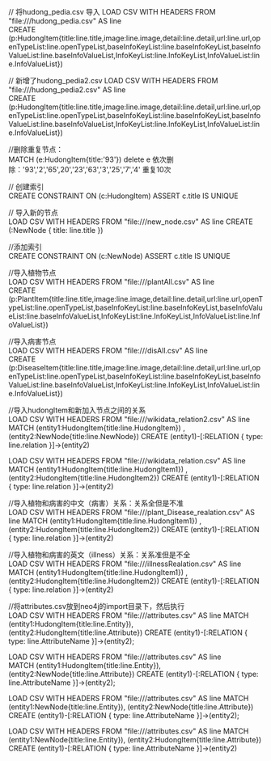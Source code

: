 // 将hudong_pedia.csv 导入
LOAD CSV WITH HEADERS  FROM "file:///hudong_pedia.csv" AS line  
CREATE (p:HudongItem{title:line.title,image:line.image,detail:line.detail,url:line.url,openTypeList:line.openTypeList,baseInfoKeyList:line.baseInfoKeyList,baseInfoValueList:line.baseInfoValueList,InfoKeyList:line.InfoKeyList,InfoValueList:line.InfoValueList}) 


// 新增了hudong_pedia2.csv
LOAD CSV WITH HEADERS  FROM "file:///hudong_pedia2.csv" AS line  
CREATE (p:HudongItem{title:line.title,image:line.image,detail:line.detail,url:line.url,openTypeList:line.openTypeList,baseInfoKeyList:line.baseInfoKeyList,baseInfoValueList:line.baseInfoValueList,InfoKeyList:line.InfoKeyList,InfoValueList:line.InfoValueList}) 


//删除重复节点：                                                                                                             
MATCH (e:HudongItem{title:'93'}) delete e	依次删除：'93','2','65',20','23','63','3','25','7','4'	重复10次


// 创建索引                                                                                                                             
CREATE CONSTRAINT ON (c:HudongItem)
ASSERT c.title IS UNIQUE


// 导入新的节点                                                                                                                          
LOAD CSV WITH HEADERS FROM "file:///new_node.csv" AS line
CREATE (:NewNode { title: line.title })


//添加索引                                                                                            
CREATE CONSTRAINT ON (c:NewNode)
ASSERT c.title IS UNIQUE


//导入植物节点                                                                                                                  
LOAD CSV WITH HEADERS  FROM "file:///plantAll.csv" AS line  
CREATE (p:PlantItem{title:line.title,image:line.image,detail:line.detail,url:line.url,openTypeList:line.openTypeList,baseInfoKeyList:line.baseInfoKeyList,baseInfoValueList:line.baseInfoValueList,InfoKeyList:line.InfoKeyList,InfoValueList:line.InfoValueList}) 


//导入病害节点                                                                                                              
LOAD CSV WITH HEADERS  FROM "file:///disAll.csv" AS line  
CREATE (p:DiseaseItem{title:line.title,image:line.image,detail:line.detail,url:line.url,openTypeList:line.openTypeList,baseInfoKeyList:line.baseInfoKeyList,baseInfoValueList:line.baseInfoValueList,InfoKeyList:line.InfoKeyList,InfoValueList:line.InfoValueList}) 


//导入hudongItem和新加入节点之间的关系                                                                                 
LOAD CSV  WITH HEADERS FROM "file:///wikidata_relation2.csv" AS line
MATCH (entity1:HudongItem{title:line.HudongItem}) , (entity2:NewNode{title:line.NewNode})
CREATE (entity1)-[:RELATION { type: line.relation }]->(entity2)


LOAD CSV  WITH HEADERS FROM "file:///wikidata_relation.csv" AS line
MATCH (entity1:HudongItem{title:line.HudongItem1}) , (entity2:HudongItem{title:line.HudongItem2})
CREATE (entity1)-[:RELATION { type: line.relation }]->(entity2)


//导入植物和病害的中文（病害）关系：关系全但是不准                                                                          
LOAD CSV  WITH HEADERS FROM "file:///plant_Disease_realation.csv" AS line
MATCH (entity1:HudongItem{title:line.HudongItem1}) , (entity2:HudongItem{title:line.HudongItem2})
CREATE (entity1)-[:RELATION { type: line.relation }]->(entity2)


//导入植物和病害的英文（illness）关系：关系准但是不全                                                                     
LOAD CSV  WITH HEADERS FROM "file:///illnessRealation.csv" AS line
MATCH (entity1:HudongItem{title:line.HudongItem1}) , (entity2:HudongItem{title:line.HudongItem2})
CREATE (entity1)-[:RELATION { type: line.relation }]->(entity2)


//将attributes.csv放到neo4j的import目录下，然后执行                                                                              
LOAD CSV WITH HEADERS FROM "file:///attributes.csv" AS line
MATCH (entity1:HudongItem{title:line.Entity}), (entity2:HudongItem{title:line.Attribute})
CREATE (entity1)-[:RELATION { type: line.AttributeName }]->(entity2);
 
 
LOAD CSV WITH HEADERS FROM "file:///attributes.csv" AS line                                             
MATCH (entity1:HudongItem{title:line.Entity}), (entity2:NewNode{title:line.Attribute})
CREATE (entity1)-[:RELATION { type: line.AttributeName }]->(entity2);
    
    
LOAD CSV WITH HEADERS FROM "file:///attributes.csv" AS line
MATCH (entity1:NewNode{title:line.Entity}), (entity2:NewNode{title:line.Attribute})
CREATE (entity1)-[:RELATION { type: line.AttributeName }]->(entity2);
   
   
LOAD CSV WITH HEADERS FROM "file:///attributes.csv" AS line
MATCH (entity1:NewNode{title:line.Entity}), (entity2:HudongItem{title:line.Attribute})
CREATE (entity1)-[:RELATION { type: line.AttributeName }]->(entity2)  

